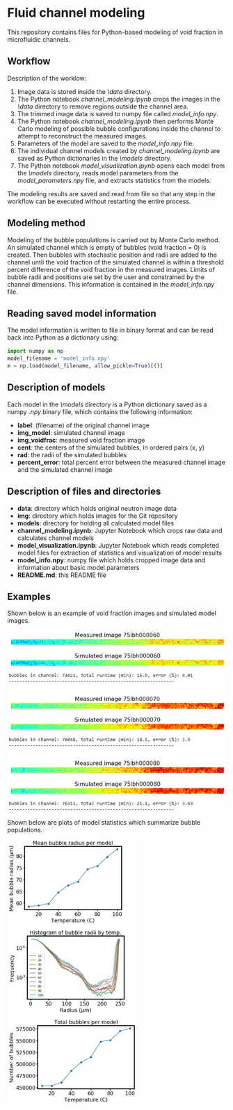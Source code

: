 # Fluid channel modeling

This repository contains files for Python-based modeling of void fraction in microfluidic channels. 

## Workflow

Description of the worklow:

1. Image data is stored inside the *\data* directory.
2. The Python notebook *channel_modeling.ipynb* crops the images in the *\data* directory to remove regions outside the channel area.
3. The trimmed image data is saved to numpy file called *model_info.npy*.
4. The Python notebook *channel_modeling.ipynb* then performs Monte Carlo modeling of possible bubble configurations inside the channel to attempt to reconstruct the measured images.
5. Parameters of the model are saved to the *model_info.npy* file.
5. The individual channel models created by *channel_modeling.ipynb* are saved as Python dictionaries in the *\models* directory.
6. The Python notebook *model_visualization.ipynb* opens each model from the *\models* directory, reads model parameters from the *model_parameters.npy* file, and extracts statistics from the models.

The modeling results are saved and read from file so that any step in the workflow can be executed without restarting the entire process.

## Modeling method

Modeling of the bubble populations is carried out by Monte Carlo method. An simulated channel which is empty of bubbles (void fraction = 0) is created. Then bubbles with stochastic position and radii are added to the channel until the void fraction of the simulated channel is within a threshold percent difference of the void fraction in the measured images. Limits of bubble radii and positions are set by the user and constrained by the channel dimensions. This information is contained in the *model_info.npy* file.


## Reading saved model information

The model information is written to file in binary format and can be read back into Python as a dictionary using:
```python
import numpy as np
model_filename = 'model_info.npy'
m = np.load(model_filename, allow_pickle=True)[()]
```


## Description of models

Each model in the *\models* directory is a Python dictionary saved as a numpy *.npy* binary file, which contains the following information:
* **label**: (filename) of the original channel image
* **img_model**: simulated channel image
* **img_voidfrac**: measured void fraction image
* **cent**: the centers of the simulated bubbles, in ordered pairs (x, y)
* **rad**: the radii of the simulated bubbles
* **percent_error**: total percent error between the measured channel image and the simulated channel image


## Description of files and directories

* **data**: directory which holds original neutron image data
* **img**: directory which holds images for the Git repository
* **models**: directory for holding all calculated model files
* **channel_modeling.ipynb**: Jupyter Notebook which crops raw data and calculates channel models
* **model_visualization.ipynb**: Jupyter Notebook which reads completed model files for extraction of statistics and visualization of model results
* **model_info.npy**: numpy file which holds cropped image data and information about basic model parameters
* **README.md**: this README file



## Examples
Shown below is an example of void fraction images and simulated model images.


![Example of channel images and models](./img/example_models.JPG)


Shown below are plots of model statistics which summarize bubble populations.


![Example of bubble statistics](./img/stats.JPG)
